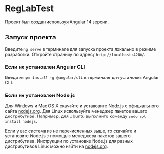 # RegLabTest
Проект был создан используя Angular 14 версии.

## Запуск проекта

Введите `ng serve` в терминале для запуска проекта локально в режиме разработки. Откройте страницу по адресу `http://localhost:4200/`.

### Если не установлен Angular CLI

Введите `npm install -g @angular/cli` в терминале для установки Angular CLI.

### Если не установлен Node.js

Для Windows и Mac OS X скачайте и установите Node.js с официального сайта [nodejs.org](https://nodejs.org/en/).
Для Linux используйте менеджер пакетов вашего дистрибутива. Например, для Ubuntu выполните команду `sudo apt install nodejs`.

Если у вас система из не перечисленных выше, то скачайте и установите Node.js с помощью менеджера пакетов вашего дистрибутива. Инструкции по установке Node.js для разных дистрибутивов Linux можно найти на [nodejs.org](https://nodejs.org/en/download/package-manager/).

